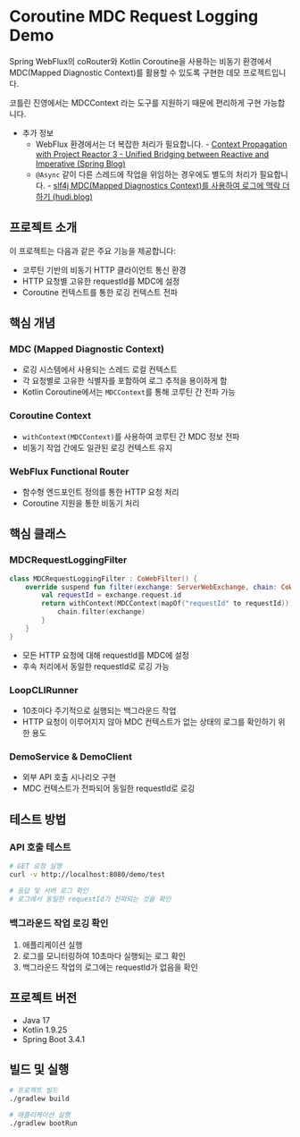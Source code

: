 # Coroutine MDC Request Logging Demo

Spring WebFlux의 coRouter와 Kotlin Coroutine을 사용하는 비동기 환경에서 MDC(Mapped Diagnostic Context)를 활용할 수 있도록 구현한 데모 프로젝트입니다.

코틀린 진영에서는 MDCContext 라는 도구를 지원하기 때문에 편리하게 구현 가능합니다.

- 추가 정보
  - WebFlux 환경에서는 더 복잡한 처리가 필요합니다. - [Context Propagation with Project Reactor 3 - Unified Bridging between Reactive and Imperative (Spring Blog)](https://spring.io/blog/2023/03/30/context-propagation-with-project-reactor-3-unified-bridging-between-reactive)
  - `@Async` 같이 다른 스레드에 작업을 위임하는 경우에도 별도의 처리가 필요합니다. - [slf4j MDC(Mapped Diagnostics Context)를 사용하여 로그에 맥락 더하기 (hudi.blog)](https://hudi.blog/slf4j-mapped-diagnotics-context/#%EC%BD%94%EB%A3%A8%ED%8B%B4)

## 프로젝트 소개

이 프로젝트는 다음과 같은 주요 기능을 제공합니다:

- 코루틴 기반의 비동기 HTTP 클라이언트 통신 환경
- HTTP 요청별 고유한 requestId를 MDC에 설정
- Coroutine 컨텍스트를 통한 로깅 컨텍스트 전파

## 핵심 개념

### MDC (Mapped Diagnostic Context)
- 로깅 시스템에서 사용되는 스레드 로컬 컨텍스트
- 각 요청별로 고유한 식별자를 포함하여 로그 추적을 용이하게 함
- Kotlin Coroutine에서는 `MDCContext`를 통해 코루틴 간 전파 가능

### Coroutine Context
- `withContext(MDCContext)`를 사용하여 코루틴 간 MDC 정보 전파
- 비동기 작업 간에도 일관된 로깅 컨텍스트 유지

### WebFlux Functional Router
- 함수형 엔드포인트 정의를 통한 HTTP 요청 처리
- Coroutine 지원을 통한 비동기 처리

## 핵심 클래스

### MDCRequestLoggingFilter
```kotlin
class MDCRequestLoggingFilter : CoWebFilter() {
    override suspend fun filter(exchange: ServerWebExchange, chain: CoWebFilterChain) {
        val requestId = exchange.request.id
        return withContext(MDCContext(mapOf("requestId" to requestId))) {
            chain.filter(exchange)
        }
    }
}
```
- 모든 HTTP 요청에 대해 requestId를 MDC에 설정
- 후속 처리에서 동일한 requestId로 로깅 가능

### LoopCLIRunner
- 10초마다 주기적으로 실행되는 백그라운드 작업
- HTTP 요청이 이루어지지 않아 MDC 컨텍스트가 없는 상태의 로그를 확인하기 위한 용도

### DemoService & DemoClient
- 외부 API 호출 시나리오 구현
- MDC 컨텍스트가 전파되어 동일한 requestId로 로깅

## 테스트 방법

### API 호출 테스트
```bash
# GET 요청 실행
curl -v http://localhost:8080/demo/test

# 응답 및 서버 로그 확인
# 로그에서 동일한 requestId가 전파되는 것을 확인
```

### 백그라운드 작업 로깅 확인
1. 애플리케이션 실행
2. 로그를 모니터링하여 10초마다 실행되는 로그 확인
3. 백그라운드 작업의 로그에는 requestId가 없음을 확인

## 프로젝트 버전

- Java 17
- Kotlin 1.9.25
- Spring Boot 3.4.1

## 빌드 및 실행

```bash
# 프로젝트 빌드
./gradlew build

# 애플리케이션 실행
./gradlew bootRun
```
